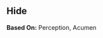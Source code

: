 Hide
----

__Based On:__ <span title='Adventure & Space'>Perception</span>, <span title='Fantasy'>Acumen</span>
